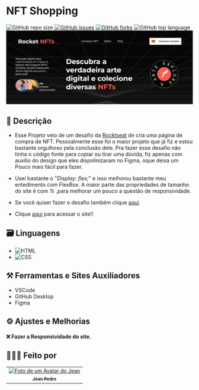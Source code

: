 # NFT Shopping



![GitHub repo size](https://img.shields.io/github/repo-size/Jeanaraga/Pagina-de-NFT?color=grenn&style=for-the-badge)
[![GitHub issues](https://img.shields.io/github/issues/Jeanaraga/Pagina-de-NFT?color=grenn&style=for-the-badge)](https://github.com/Jeanaraga/Pagina-de-NFT/issues)
[![GitHub forks](https://img.shields.io/github/forks/Jeanaraga/Pagina-de-NFT?color=grenn&style=for-the-badge)](https://github.com/Jeanaraga/Pagina-de-NFT/network)
![GitHub top language](https://img.shields.io/github/languages/top/Jeanaraga/Pagina-de-NFT?color=grenn&style=for-the-badge)
<img src="assets\img\Captura de tela 2022-02-08 202326.png">


## 📝 Descrição

- Esse Projeto veio de um desafio da [Rocktseat](https://app.rocketseat.com.br/) de cria uma página de compra de NFT. Pessoalmente esse foi o maior projeto que já fiz e estou bastante orgulhoso pela conclusão dele. Pra fazer esse desafio não tinha o código fonte para copiar ou tirar uma dúvida, fiz apenas com auxilio do design que eles dispolinizaram no Figma, oque deixa um Pouco mais fácil para fazer.

- Usei bastante o "*Display: flex;*" e isso melhorou bastante meu entedimento com FlexBox. A maior parte das propriedades de tamanho do site é com *%* ,para melhorar um pouco a questão de responsividade.

- Se você quiser fazer o desafio também clique [aqui](https://app.rocketseat.com.br/discover/challenges/rocket-nfts).

- Clique [aqui]() para acessar o site!!

## 🗃 Linguagens

- ![HTML](https://img.shields.io/badge/HTML5-E34F26?style=for-the-badge&logo=html5&logoColor=white)
- ![CSS](https://img.shields.io/badge/CSS3-1572B6?style=for-the-badge&logo=css3&logoColor=white)

## ⚒ Ferramentas e Sites Auxiliadores

- VSCode
- GitHub Desktop
- Figma

##  ⚙️ Ajustes e Melhorias

####  ❌ Fazer a Responsividade do site.

## 👨🏾‍💻 Feito por 

<table>
  <tr>
    <td align="center">
    <a href="#">
        <img src="https://avatars.githubusercontent.com/u/93811651?s=400&u=8310b85f88bc81cc9c031997caea03d4aec65d5c&v=4" width="100px;" alt="Foto de um Avatar do Jean"/><br>
        <sub>
          <b>Jean Pedro</b>
        </sub>
      </a>
    </td>
  </tr>
</table>


